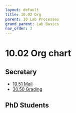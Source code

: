 ```yaml
---
layout: default
title: 10.02 Org
parent: 10 Lab Processes
grand_parent: Lab Basics
nav_order: 3
---
```


# 10.02 Org chart


## Secretary

- [10.51 Mail](10.51.mail.html)
- [30.50 Grading](../../teaching/30_processes/30.50.grading.html)

## PhD Students

<!-- 
Team members and responsibilities (ideally with reference to specific categories)
other units
-->
